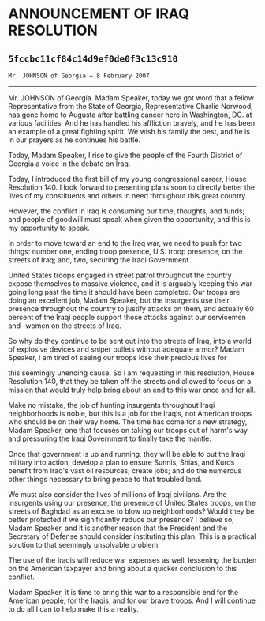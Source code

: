 # ANNOUNCEMENT OF IRAQ RESOLUTION
## `5fccbc11cf84c14d9ef0de0f3c13c910`
`Mr. JOHNSON of Georgia — 8 February 2007`

---


Mr. JOHNSON of Georgia. Madam Speaker, today we got word that a 
fellow Representative from the State of Georgia, Representative Charlie 
Norwood, has gone home to Augusta after battling cancer here in 
Washington, DC. at various facilities. And he has handled his 
affliction bravely, and he has been an example of a great fighting 
spirit. We wish his family the best, and he is in our prayers as he 
continues his battle.

Today, Madam Speaker, I rise to give the people of the Fourth 
District of Georgia a voice in the debate on Iraq.

Today, I introduced the first bill of my young congressional career, 
House Resolution 140. I look forward to presenting plans soon to 
directly better the lives of my constituents and others in need 
throughout this great country.

However, the conflict in Iraq is consuming our time, thoughts, and 
funds; and people of goodwill must speak when given the opportunity, 
and this is my opportunity to speak.

In order to move toward an end to the Iraq war, we need to push for 
two things: number one, ending troop presence, U.S. troop presence, on 
the streets of Iraq; and, two, securing the Iraqi Government.

United States troops engaged in street patrol throughout the country 
expose themselves to massive violence, and it is arguably keeping this 
war going long past the time it should have been completed. Our troops 
are doing an excellent job, Madam Speaker, but the insurgents use their 
presence throughout the country to justify attacks on them, and 
actually 60 percent of the Iraqi people support those attacks against 
our servicemen and -women on the streets of Iraq.

So why do they continue to be sent out into the streets of Iraq, into 
a world of explosive devices and sniper bullets without adequate armor? 
Madam Speaker, I am tired of seeing our troops lose their precious 
lives for


this seemingly unending cause. So I am requesting in this resolution, 
House Resolution 140, that they be taken off the streets and allowed to 
focus on a mission that would truly help bring about an end to this war 
once and for all.

Make no mistake, the job of hunting insurgents throughout Iraqi 
neighborhoods is noble, but this is a job for the Iraqis, not American 
troops who should be on their way home. The time has come for a new 
strategy, Madam Speaker, one that focuses on taking our troops out of 
harm's way and pressuring the Iraqi Government to finally take the 
mantle.

Once that government is up and running, they will be able to put the 
Iraqi military into action; develop a plan to ensure Sunnis, Shias, and 
Kurds benefit from Iraq's vast oil resources; create jobs; and do the 
numerous other things necessary to bring peace to that troubled land.

We must also consider the lives of millions of Iraqi civilians. Are 
the insurgents using our presence, the presence of United States 
troops, on the streets of Baghdad as an excuse to blow up 
neighborhoods? Would they be better protected if we significantly 
reduce our presence? I believe so, Madam Speaker, and it is another 
reason that the President and the Secretary of Defense should consider 
instituting this plan. This is a practical solution to that seemingly 
unsolvable problem.

The use of the Iraqis will reduce war expenses as well, lessening the 
burden on the American taxpayer and bring about a quicker conclusion to 
this conflict.

Madam Speaker, it is time to bring this war to a responsible end for 
the American people, for the Iraqis, and for our brave troops. And I 
will continue to do all I can to help make this a reality.

